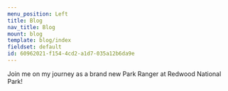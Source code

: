 ```yaml
---
menu_position: Left
title: Blog
nav_title: Blog
mount: blog
template: blog/index
fieldset: default
id: 60962021-f154-4cd2-a1d7-035a12b6da9e
---
```

Join me on my journey as a brand new Park Ranger at Redwood National Park!
